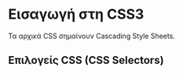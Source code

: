 # Εισαγωγή στη CSS3
Τα αρχικά CSS σημαίνουν Cascading Style Sheets.

## Επιλογείς CSS (CSS Selectors)
